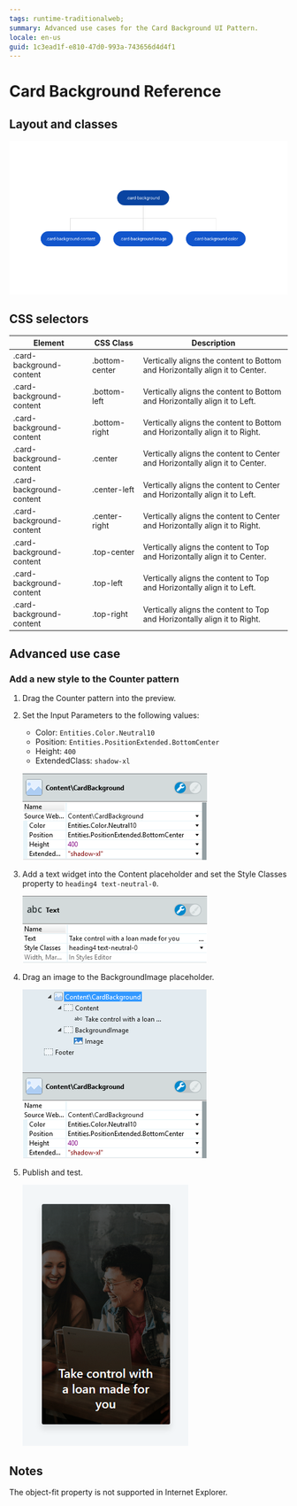 ```yaml
---
tags: runtime-traditionalweb; 
summary: Advanced use cases for the Card Background UI Pattern.
locale: en-us
guid: 1c3ead1f-e810-47d0-993a-743656d4d4f1
---
```


# Card Background Reference

## Layout and classes

![](<images/cardbackground-6-diag.png>)

## CSS selectors

| **Element** |  **CSS Class** |  **Description**  |
| ---|---|---
| .card-background-content | .bottom-center | Vertically aligns the content to Bottom and Horizontally align it to Center. |
| .card-background-content | .bottom-left |  Vertically aligns the content to Bottom and Horizontally align it to Left. |
| .card-background-content | .bottom-right |  Vertically aligns the content to Bottom and Horizontally align it to Right. |
| .card-background-content | .center |  Vertically aligns the content to Center and Horizontally align it to Center. |
| .card-background-content | .center-left |  Vertically aligns the content to Center and Horizontally align it to Left. |
| .card-background-content | .center-right |  Vertically aligns the content to Center and Horizontally align it to Right. |
| .card-background-content | .top-center | Vertically aligns the content to Top and Horizontally align it to Center. |
| .card-background-content | .top-left |  Vertically aligns the content to Top and Horizontally align it to Left. |
| .card-background-content | .top-right |  Vertically aligns the content to Top and Horizontally align it to Right. |

## Advanced use case

### Add a new style to the Counter pattern

1. Drag the Counter pattern into the preview.

1. Set the Input Parameters to the following values:
    - Color: `Entities.Color.Neutral10`
    - Position: `Entities.PositionExtended.BottomCenter`
    - Height: `400`
    - ExtendedClass: `shadow-xl`

    ![](<images/cardbackground-7-ss.png>)

1. Add a text widget into the Content placeholder and set the Style Classes property to `heading4 text-neutral-0`.

    ![](<images/cardbackground-8-ss.png>)

1. Drag an image to the BackgroundImage placeholder.

    ![](<images/cardbackground-9-ss.png>)

1. Publish and test.

    ![](<images/cardbackground-10-ss.png>)

## Notes

The object-fit property is not supported in Internet Explorer.


